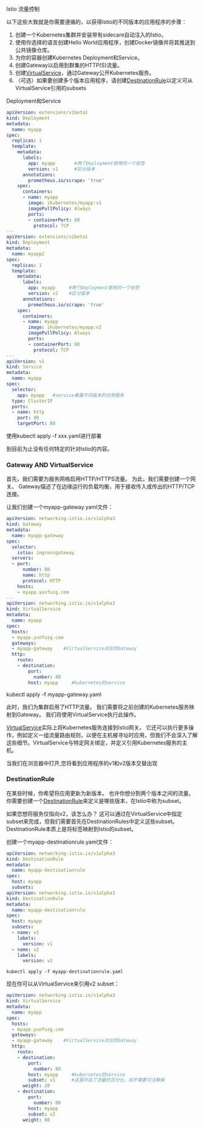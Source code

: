 Istio 流量控制

以下这些大致就是你需要遵循的，以获得Istio的不同版本的应用程序的步骤：

1. 创建一个Kubernetes集群并安装带有sidecare自动注入的Istio。
2. 使用你选择的语言创建Hello World应用程序，创建Docker镜像并将其推送到公共镜像仓库。
3. 为你的容器创建Kubernetes Deployment和Service。
4. 创建Gateway以启用到群集的HTTP(S)流量。
5. 创建[VirtualService](https://istio.io/docs/reference/config/istio.networking.v1alpha3/#VirtualService)，通过Gateway公开Kubernetes服务。
6. （可选）如果要创建多个版本应用程序，请创建[DestinationRule](https://istio.io/docs/reference/config/istio.networking.v1alpha3/#DestinationRule)以定义可从VirtualService引用的subsets

Deployment和Service

```yaml
apiVersion: extensions/v1beta1
kind: Deployment
metadata:
  name: myapp
spec:
  replicas: 1
  template:
    metadata:
      labels:
        app: myapp       #两个Deployment使用同一个标签
        version: v1      #区分版本
      annotations:
        prometheus.io/scrape: 'true'
    spec:
      containers:
      - name: myapp
        image: ikubernetes/myapp:v1
        imagePullPolicy: Always
        ports:
        - containerPort: 80
          protocol: TCP
---
apiVersion: extensions/v1beta1
kind: Deployment
metadata:
  name: myapp2
spec:
  replicas: 1
  template:
    metadata:
      labels:
        app: myapp     #两个Deployment使用同一个标签
        version: v2    #区分版本
      annotations:
        prometheus.io/scrape: 'true'
    spec:
      containers:
      - name: myapp
        image: ikubernetes/myapp:v2
        imagePullPolicy: Always
        ports:
        - containerPort: 80
          protocol: TCP
---
apiVersion: v1
kind: Service
metadata:
  name: myapp
spec:
  selector:
    app: myapp   #service暴露不同版本的应用服务
  type: ClusterIP
  ports:
  - name: http
    port: 80
    targetPort: 80
```

使用kubectl apply -f xxx.yaml进行部署

到目前为止没有任何特定的针对Istio的内容。

### Gateway AND VirtualService

首先，我们需要为服务网格启用HTTP/HTTPS流量。 为此，我们需要创建一个网关。 Gateway描述了在边缘运行的负载均衡，用于接收传入或传出的HTTP/TCP连接。

让我们创建一个myapp-gateway.yaml文件：

```yaml
apiVersion: networking.istio.io/v1alpha3
kind: Gateway
metadata:
  name: myapp-gateway
spec:
  selector:
    istio: ingressgateway
  servers:
  - port:
      number: 80
      name: http
      protocol: HTTP
    hosts:
    - myapp.yunfuzg.com
---
apiVersion: networking.istio.io/v1alpha3
kind: VirtualService
metadata:
  name: myapp
spec:
  hosts:
  - myapp.yunfuzg.com
  gateways:
  - myapp-gateway    #VirtualService对应的Gateway
  http:
    route:
    - destination:
        port:
          number: 80
        host: myapp     #kubernetes的service
```

kubectl apply -f myapp-gateway.yaml

此时，我们为集群启用了HTTP流量。 我们需要将之前创建的Kubernetes服务映射到Gateway。 我们将使用VirtualService执行此操作。

[VirtualService](https://istio.io/docs/reference/config/istio.networking.v1alpha3/#VirtualService)实际上将Kubernetes服务连接到Istio网关。 它还可以执行更多操作，例如定义一组流量路由规则，以便在主机被寻址时应用，但我们不会深入了解这些细节。VirtualService与特定网关绑定，并定义引用Kubernetes服务的主机。

当我们在浏览器中打开,您将看到应用程序的v1和v2版本交替出现

### DestinationRule

在某些时候，你希望将应用更新为新版本。 也许你想分割两个版本之间的流量。你需要创建一个[DestinationRule](https://istio.io/docs/reference/config/istio.networking.v1alpha3/#DestinationRule)来定义是哪些版本，在Istio中称为subset。

如果您想将服务仅指向v2，该怎么办？ 这可以通过在VirtualService中指定subset来完成，但我们需要首先在DestinationRules中定义这些subset。 DestinationRule本质上是将标签映射到Istio的subset。

创建一个myapp-destinationrule.yaml文件：

```yaml
apiVersion: networking.istio.io/v1alpha3
kind: DestinationRule
metadata:
  name: myapp-destinationrule
spec:
  host: myapp
  subsets:
apiVersion: networking.istio.io/v1alpha3
kind: DestinationRule
metadata:
  name: myapp-destinationrule
spec:
  host: myapp
  subsets:
  - name: v1
    labels:
      version: v1
  - name: v2
    labels:
      version: v2
```

```shell
kubectl apply -f myapp-destinationrule.yaml
```

现在你可以从VirtualService来引用v2 subset：

```yaml
apiVersion: networking.istio.io/v1alpha3
kind: VirtualService
metadata:
  name: myapp
spec:
  hosts:
  - myapp.yunfuzg.com
  gateways:
  - myapp-gateway    #VirtualService对应的Gateway
  http:
    route:
    - destination:
        port:
          number: 80
        host: myapp     #kubernetes的service
        subset: v1      #这里开启了流量的百分比，如不需要可注释掉
      weight: 20
    - destination:
        port:
          number: 80
        host: myapp
        subset: v2
      weight: 80
```

